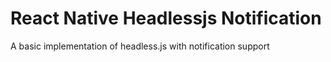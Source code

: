 # React Native Headlessjs Notification

A basic implementation of headless.js with notification support 